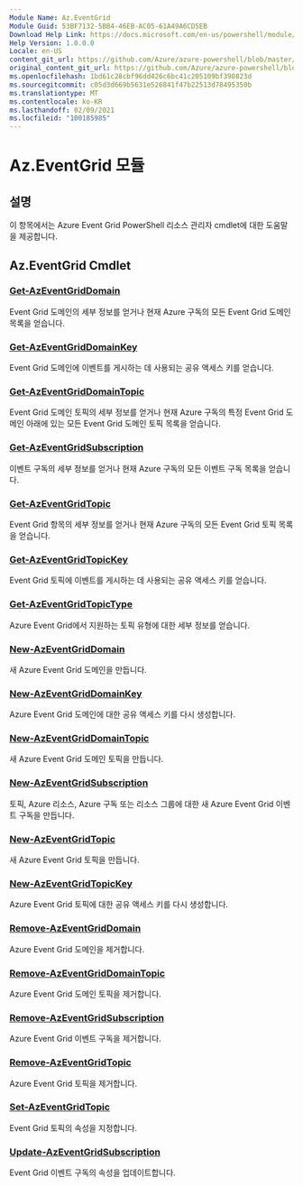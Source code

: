 ```yaml
---
Module Name: Az.EventGrid
Module Guid: 53BF7132-5BB4-46EB-AC05-61A49A6CD5EB
Download Help Link: https://docs.microsoft.com/en-us/powershell/module/az.eventgrid
Help Version: 1.0.0.0
Locale: en-US
content_git_url: https://github.com/Azure/azure-powershell/blob/master/src/EventGrid/EventGrid/help/Az.EventGrid.md
original_content_git_url: https://github.com/Azure/azure-powershell/blob/master/src/EventGrid/EventGrid/help/Az.EventGrid.md
ms.openlocfilehash: 1bd61c28cbf96dd426c6bc41c205109bf390823d
ms.sourcegitcommit: c05d3d669b5631e526841f47b22513d78495350b
ms.translationtype: MT
ms.contentlocale: ko-KR
ms.lasthandoff: 02/09/2021
ms.locfileid: "100185985"
---
```

# Az.EventGrid 모듈
## 설명
이 항목에서는 Azure Event Grid PowerShell 리소스 관리자 cmdlet에 대한 도움말을 제공합니다.

## Az.EventGrid Cmdlet
### [Get-AzEventGridDomain](Get-AzEventGridDomain.md)
Event Grid 도메인의 세부 정보를 얻거나 현재 Azure 구독의 모든 Event Grid 도메인 목록을 얻습니다.

### [Get-AzEventGridDomainKey](Get-AzEventGridDomainKey.md)
Event Grid 도메인에 이벤트를 게시하는 데 사용되는 공유 액세스 키를 얻습니다.

### [Get-AzEventGridDomainTopic](Get-AzEventGridDomainTopic.md)
Event Grid 도메인 토픽의 세부 정보를 얻거나 현재 Azure 구독의 특정 Event Grid 도메인 아래에 있는 모든 Event Grid 도메인 토픽 목록을 얻습니다.

### [Get-AzEventGridSubscription](Get-AzEventGridSubscription.md)
이벤트 구독의 세부 정보를 얻거나 현재 Azure 구독의 모든 이벤트 구독 목록을 얻습니다.

### [Get-AzEventGridTopic](Get-AzEventGridTopic.md)
Event Grid 항목의 세부 정보를 얻거나 현재 Azure 구독의 모든 Event Grid 토픽 목록을 얻습니다.

### [Get-AzEventGridTopicKey](Get-AzEventGridTopicKey.md)
Event Grid 토픽에 이벤트를 게시하는 데 사용되는 공유 액세스 키를 얻습니다.

### [Get-AzEventGridTopicType](Get-AzEventGridTopicType.md)
Azure Event Grid에서 지원하는 토픽 유형에 대한 세부 정보를 얻습니다.

### [New-AzEventGridDomain](New-AzEventGridDomain.md)
새 Azure Event Grid 도메인을 만듭니다.

### [New-AzEventGridDomainKey](New-AzEventGridDomainKey.md)
Azure Event Grid 도메인에 대한 공유 액세스 키를 다시 생성합니다.

### [New-AzEventGridDomainTopic](New-AzEventGridDomainTopic.md)
새 Azure Event Grid 도메인 토픽을 만듭니다.

### [New-AzEventGridSubscription](New-AzEventGridSubscription.md)
토픽, Azure 리소스, Azure 구독 또는 리소스 그룹에 대한 새 Azure Event Grid 이벤트 구독을 만듭니다.

### [New-AzEventGridTopic](New-AzEventGridTopic.md)
새 Azure Event Grid 토픽을 만듭니다.

### [New-AzEventGridTopicKey](New-AzEventGridTopicKey.md)
Azure Event Grid 토픽에 대한 공유 액세스 키를 다시 생성합니다.

### [Remove-AzEventGridDomain](Remove-AzEventGridDomain.md)
Azure Event Grid 도메인을 제거합니다.

### [Remove-AzEventGridDomainTopic](Remove-AzEventGridDomainTopic.md)
Azure Event Grid 도메인 토픽을 제거합니다.

### [Remove-AzEventGridSubscription](Remove-AzEventGridSubscription.md)
Azure Event Grid 이벤트 구독을 제거합니다.

### [Remove-AzEventGridTopic](Remove-AzEventGridTopic.md)
Azure Event Grid 토픽을 제거합니다.

### [Set-AzEventGridTopic](Set-AzEventGridTopic.md)
Event Grid 토픽의 속성을 지정합니다.

### [Update-AzEventGridSubscription](Update-AzEventGridSubscription.md)
Event Grid 이벤트 구독의 속성을 업데이트합니다.

